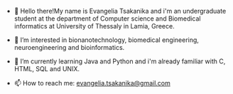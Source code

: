 - 👋 Hello there!My name is Evangelia Tsakanika and i'm an undergraduate student at the department of Computer science and Biomedical informatics 
at University of Thessaly in Lamia, Greece.
- 👀 I’m interested in bionanotechnology, biomedical engineering, neuroengineering and bioinformatics.
- 🌱 I’m currently learning Java and Python and i'm already familiar with C, HTML, SQL and UNIX.

- 📫 How to reach me: evangelia.tsakanika@gmail.com

<!---
etsakanika/etsakanika is a ✨ special ✨ repository because its `README.md` (this file) appears on your GitHub profile.
You can click the Preview link to take a look at your changes.
--->
